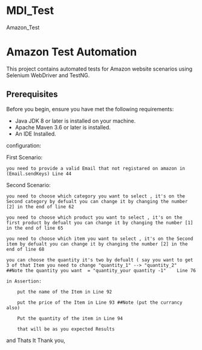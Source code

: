 # MDI_Test
Amazon_Test
# Amazon Test Automation

This project contains automated tests for Amazon website scenarios using Selenium WebDriver and TestNG. 

## Prerequisites

Before you begin, ensure you have met the following requirements:

- Java JDK 8 or later is installed on your machine.
- Apache Maven 3.6 or later is installed.
- An IDE Installed.


configuration:

First Scenario:

	you need to provide a valid Email that not registared on amazon in (Email.sendKeys) Line 44


Second Scenario:

	you need to choose which category you want to select , it's on the Second category by defualt you can change it by changing the number [2] in the end of line 62
	
	you need to choose which product you want to select , it's on the first product by defualt you can change it by changing the number [1] in the end of line 65

	you need to choose which item you want to select , it's on the Second item by defualt you can change it by changing the number [2] in the end of line 68 

	you can choose the quantity it's two by defualt ( say you want to get 3 of that Item you need to change "quantity_1" --> "quantity_2"  ##Note the quantity you want  = "quantity_your quantity -1"    Line 76

	in Assertion:

		put the name of the Item in Line 92
		
		put the price of the Item in Line 93 ##Note (put the currancy also)

		Put the quantity of the item in Line 94 

		that will be as you expected Results



and Thats It 
Thank you,


	
